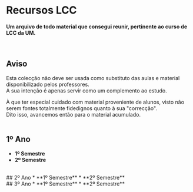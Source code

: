 # Recursos LCC
**Um arquivo de todo material que consegui reunir, pertinente ao curso de LCC da UM.**
<br><br><br>


## Aviso
Esta colecção não deve ser usada como substituto das aulas e material disponibilizado pelos professores.
<br> A sua intenção é apenas servir como um complemento ao estudo.

À que ter especial cuidado com material proveniente de alunos, visto não serem fontes totalmente fidedignos quanto à sua "correcção".
<br> Dito isso, avancemos então para o material acumulado.
<br><br>


## 1º Ano
  * **1º Semestre**
  * **2º Semestre**
<br>
## 2º Ano
 * **1º Semestre**
 * **2º Semestre**
<br>
## 3º Ano
  * **1º Semestre**
  * **2º Semestre**
